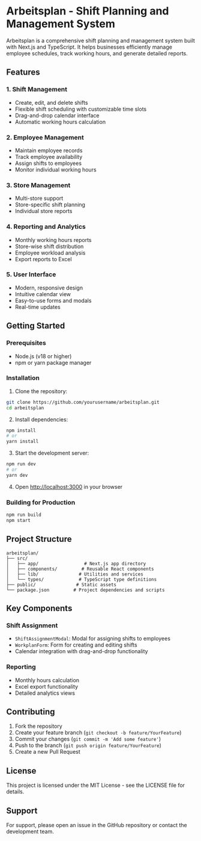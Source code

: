 # Arbeitsplan - Shift Planning and Management System

Arbeitsplan is a comprehensive shift planning and management system built with Next.js and TypeScript. It helps businesses efficiently manage employee schedules, track working hours, and generate detailed reports.

## Features

### 1. Shift Management
- Create, edit, and delete shifts
- Flexible shift scheduling with customizable time slots
- Drag-and-drop calendar interface
- Automatic working hours calculation

### 2. Employee Management
- Maintain employee records
- Track employee availability
- Assign shifts to employees
- Monitor individual working hours

### 3. Store Management
- Multi-store support
- Store-specific shift planning
- Individual store reports

### 4. Reporting and Analytics
- Monthly working hours reports
- Store-wise shift distribution
- Employee workload analysis
- Export reports to Excel

### 5. User Interface
- Modern, responsive design
- Intuitive calendar view
- Easy-to-use forms and modals
- Real-time updates

## Getting Started

### Prerequisites
- Node.js (v18 or higher)
- npm or yarn package manager

### Installation

1. Clone the repository:
```bash
git clone https://github.com/yourusername/arbeitsplan.git
cd arbeitsplan
```

2. Install dependencies:
```bash
npm install
# or
yarn install
```

3. Start the development server:
```bash
npm run dev
# or
yarn dev
```

4. Open [http://localhost:3000](http://localhost:3000) in your browser

### Building for Production

```bash
npm run build
npm start
```

## Project Structure

```
arbeitsplan/
├── src/
│   ├── app/                 # Next.js app directory
│   ├── components/         # Reusable React components
│   ├── lib/               # Utilities and services
│   └── types/             # TypeScript type definitions
├── public/               # Static assets
└── package.json         # Project dependencies and scripts
```

## Key Components

### Shift Assignment
- `ShiftAssignmentModal`: Modal for assigning shifts to employees
- `WorkplanForm`: Form for creating and editing shifts
- Calendar integration with drag-and-drop functionality

### Reporting
- Monthly hours calculation
- Excel export functionality
- Detailed analytics views

## Contributing

1. Fork the repository
2. Create your feature branch (`git checkout -b feature/YourFeature`)
3. Commit your changes (`git commit -m 'Add some feature'`)
4. Push to the branch (`git push origin feature/YourFeature`)
5. Create a new Pull Request

## License

This project is licensed under the MIT License - see the LICENSE file for details.

## Support

For support, please open an issue in the GitHub repository or contact the development team.
